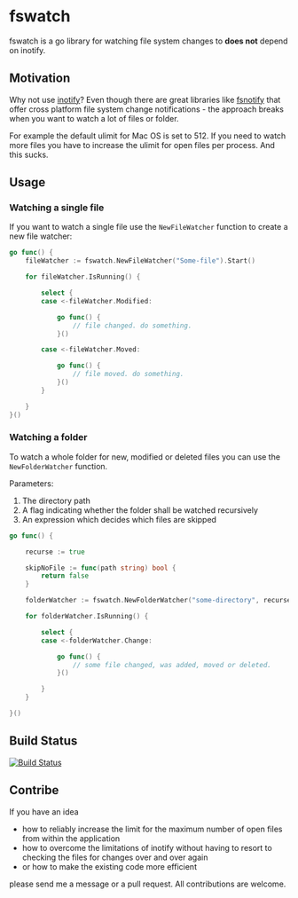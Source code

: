 # fswatch

fswatch is a go library for watching file system changes to **does not** depend on inotify.

## Motivation

Why not use [inotify](http://en.wikipedia.org/wiki/Inotify)? Even though there are great libraries like [fsnotify](https://github.com/howeyc/fsnotify) that offer cross platform file system change notifications - the approach breaks when you want to watch a lot of files or folder.

For example the default ulimit for Mac OS is set to 512. If you need to watch more files you have to increase the ulimit for open files per process. And this sucks.

## Usage

### Watching a single file

If you want to watch a single file use the `NewFileWatcher` function to create a new file watcher:

```go
go func() {
	fileWatcher := fswatch.NewFileWatcher("Some-file").Start()

	for fileWatcher.IsRunning() {

		select {
		case <-fileWatcher.Modified:

			go func() {
				// file changed. do something.
			}()

		case <-fileWatcher.Moved:

			go func() {
				// file moved. do something.
			}()
		}

	}
}()
```

### Watching a folder

To watch a whole folder for new, modified or deleted files you can use the `NewFolderWatcher` function.

Parameters:

1. The directory path
2. A flag indicating whether the folder shall be watched recursively
3. An expression which decides which files are skipped


```go
go func() {

	recurse := true

	skipNoFile := func(path string) bool {
		return false
	}	

	folderWatcher := fswatch.NewFolderWatcher("some-directory", recurse, skipNoFile).Start()

	for folderWatcher.IsRunning() {

		select {
		case <-folderWatcher.Change:

			go func() {
				// some file changed, was added, moved or deleted.
			}()

		}
	}

}()
```

## Build Status

[![Build Status](https://travis-ci.org/andreaskoch/go-fswatch.png?branch=master)](https://travis-ci.org/andreaskoch/go-fswatch)

## Contribe

If you have an idea

- how to reliably increase the limit for the maximum number of open files from within the application
- how to overcome the limitations of inotify without having to resort to checking the files for changes over and over again
- or how to make the existing code more efficient

please send me a message or a pull request. All contributions are welcome.